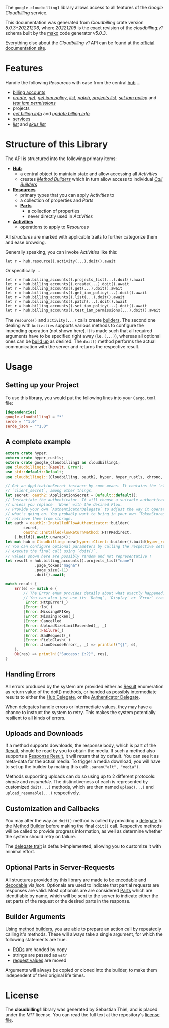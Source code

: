 <!---
DO NOT EDIT !
This file was generated automatically from 'src/generator/templates/api/README.md.mako'
DO NOT EDIT !
-->
The `google-cloudbilling1` library allows access to all features of the *Google Cloudbilling* service.

This documentation was generated from *Cloudbilling* crate version *5.0.3+20221206*, where *20221206* is the exact revision of the *cloudbilling:v1* schema built by the [mako](http://www.makotemplates.org/) code generator *v5.0.3*.

Everything else about the *Cloudbilling* *v1* API can be found at the
[official documentation site](https://cloud.google.com/billing/).
# Features

Handle the following *Resources* with ease from the central [hub](https://docs.rs/google-cloudbilling1/5.0.3+20221206/google_cloudbilling1/Cloudbilling) ... 

* [billing accounts](https://docs.rs/google-cloudbilling1/5.0.3+20221206/google_cloudbilling1/api::BillingAccount)
 * [*create*](https://docs.rs/google-cloudbilling1/5.0.3+20221206/google_cloudbilling1/api::BillingAccountCreateCall), [*get*](https://docs.rs/google-cloudbilling1/5.0.3+20221206/google_cloudbilling1/api::BillingAccountGetCall), [*get iam policy*](https://docs.rs/google-cloudbilling1/5.0.3+20221206/google_cloudbilling1/api::BillingAccountGetIamPolicyCall), [*list*](https://docs.rs/google-cloudbilling1/5.0.3+20221206/google_cloudbilling1/api::BillingAccountListCall), [*patch*](https://docs.rs/google-cloudbilling1/5.0.3+20221206/google_cloudbilling1/api::BillingAccountPatchCall), [*projects list*](https://docs.rs/google-cloudbilling1/5.0.3+20221206/google_cloudbilling1/api::BillingAccountProjectListCall), [*set iam policy*](https://docs.rs/google-cloudbilling1/5.0.3+20221206/google_cloudbilling1/api::BillingAccountSetIamPolicyCall) and [*test iam permissions*](https://docs.rs/google-cloudbilling1/5.0.3+20221206/google_cloudbilling1/api::BillingAccountTestIamPermissionCall)
* projects
 * [*get billing info*](https://docs.rs/google-cloudbilling1/5.0.3+20221206/google_cloudbilling1/api::ProjectGetBillingInfoCall) and [*update billing info*](https://docs.rs/google-cloudbilling1/5.0.3+20221206/google_cloudbilling1/api::ProjectUpdateBillingInfoCall)
* [services](https://docs.rs/google-cloudbilling1/5.0.3+20221206/google_cloudbilling1/api::Service)
 * [*list*](https://docs.rs/google-cloudbilling1/5.0.3+20221206/google_cloudbilling1/api::ServiceListCall) and [*skus list*](https://docs.rs/google-cloudbilling1/5.0.3+20221206/google_cloudbilling1/api::ServiceSkuListCall)




# Structure of this Library

The API is structured into the following primary items:

* **[Hub](https://docs.rs/google-cloudbilling1/5.0.3+20221206/google_cloudbilling1/Cloudbilling)**
    * a central object to maintain state and allow accessing all *Activities*
    * creates [*Method Builders*](https://docs.rs/google-cloudbilling1/5.0.3+20221206/google_cloudbilling1/client::MethodsBuilder) which in turn
      allow access to individual [*Call Builders*](https://docs.rs/google-cloudbilling1/5.0.3+20221206/google_cloudbilling1/client::CallBuilder)
* **[Resources](https://docs.rs/google-cloudbilling1/5.0.3+20221206/google_cloudbilling1/client::Resource)**
    * primary types that you can apply *Activities* to
    * a collection of properties and *Parts*
    * **[Parts](https://docs.rs/google-cloudbilling1/5.0.3+20221206/google_cloudbilling1/client::Part)**
        * a collection of properties
        * never directly used in *Activities*
* **[Activities](https://docs.rs/google-cloudbilling1/5.0.3+20221206/google_cloudbilling1/client::CallBuilder)**
    * operations to apply to *Resources*

All *structures* are marked with applicable traits to further categorize them and ease browsing.

Generally speaking, you can invoke *Activities* like this:

```Rust,ignore
let r = hub.resource().activity(...).doit().await
```

Or specifically ...

```ignore
let r = hub.billing_accounts().projects_list(...).doit().await
let r = hub.billing_accounts().create(...).doit().await
let r = hub.billing_accounts().get(...).doit().await
let r = hub.billing_accounts().get_iam_policy(...).doit().await
let r = hub.billing_accounts().list(...).doit().await
let r = hub.billing_accounts().patch(...).doit().await
let r = hub.billing_accounts().set_iam_policy(...).doit().await
let r = hub.billing_accounts().test_iam_permissions(...).doit().await
```

The `resource()` and `activity(...)` calls create [builders][builder-pattern]. The second one dealing with `Activities` 
supports various methods to configure the impending operation (not shown here). It is made such that all required arguments have to be 
specified right away (i.e. `(...)`), whereas all optional ones can be [build up][builder-pattern] as desired.
The `doit()` method performs the actual communication with the server and returns the respective result.

# Usage

## Setting up your Project

To use this library, you would put the following lines into your `Cargo.toml` file:

```toml
[dependencies]
google-cloudbilling1 = "*"
serde = "^1.0"
serde_json = "^1.0"
```

## A complete example

```Rust
extern crate hyper;
extern crate hyper_rustls;
extern crate google_cloudbilling1 as cloudbilling1;
use cloudbilling1::{Result, Error};
use std::default::Default;
use cloudbilling1::{Cloudbilling, oauth2, hyper, hyper_rustls, chrono, FieldMask};

// Get an ApplicationSecret instance by some means. It contains the `client_id` and 
// `client_secret`, among other things.
let secret: oauth2::ApplicationSecret = Default::default();
// Instantiate the authenticator. It will choose a suitable authentication flow for you, 
// unless you replace  `None` with the desired Flow.
// Provide your own `AuthenticatorDelegate` to adjust the way it operates and get feedback about 
// what's going on. You probably want to bring in your own `TokenStorage` to persist tokens and
// retrieve them from storage.
let auth = oauth2::InstalledFlowAuthenticator::builder(
        secret,
        oauth2::InstalledFlowReturnMethod::HTTPRedirect,
    ).build().await.unwrap();
let mut hub = Cloudbilling::new(hyper::Client::builder().build(hyper_rustls::HttpsConnectorBuilder::new().with_native_roots().https_or_http().enable_http1().build()), auth);
// You can configure optional parameters by calling the respective setters at will, and
// execute the final call using `doit()`.
// Values shown here are possibly random and not representative !
let result = hub.billing_accounts().projects_list("name")
             .page_token("magna")
             .page_size(-11)
             .doit().await;

match result {
    Err(e) => match e {
        // The Error enum provides details about what exactly happened.
        // You can also just use its `Debug`, `Display` or `Error` traits
         Error::HttpError(_)
        |Error::Io(_)
        |Error::MissingAPIKey
        |Error::MissingToken(_)
        |Error::Cancelled
        |Error::UploadSizeLimitExceeded(_, _)
        |Error::Failure(_)
        |Error::BadRequest(_)
        |Error::FieldClash(_)
        |Error::JsonDecodeError(_, _) => println!("{}", e),
    },
    Ok(res) => println!("Success: {:?}", res),
}

```
## Handling Errors

All errors produced by the system are provided either as [Result](https://docs.rs/google-cloudbilling1/5.0.3+20221206/google_cloudbilling1/client::Result) enumeration as return value of
the doit() methods, or handed as possibly intermediate results to either the 
[Hub Delegate](https://docs.rs/google-cloudbilling1/5.0.3+20221206/google_cloudbilling1/client::Delegate), or the [Authenticator Delegate](https://docs.rs/yup-oauth2/*/yup_oauth2/trait.AuthenticatorDelegate.html).

When delegates handle errors or intermediate values, they may have a chance to instruct the system to retry. This 
makes the system potentially resilient to all kinds of errors.

## Uploads and Downloads
If a method supports downloads, the response body, which is part of the [Result](https://docs.rs/google-cloudbilling1/5.0.3+20221206/google_cloudbilling1/client::Result), should be
read by you to obtain the media.
If such a method also supports a [Response Result](https://docs.rs/google-cloudbilling1/5.0.3+20221206/google_cloudbilling1/client::ResponseResult), it will return that by default.
You can see it as meta-data for the actual media. To trigger a media download, you will have to set up the builder by making
this call: `.param("alt", "media")`.

Methods supporting uploads can do so using up to 2 different protocols: 
*simple* and *resumable*. The distinctiveness of each is represented by customized 
`doit(...)` methods, which are then named `upload(...)` and `upload_resumable(...)` respectively.

## Customization and Callbacks

You may alter the way an `doit()` method is called by providing a [delegate](https://docs.rs/google-cloudbilling1/5.0.3+20221206/google_cloudbilling1/client::Delegate) to the 
[Method Builder](https://docs.rs/google-cloudbilling1/5.0.3+20221206/google_cloudbilling1/client::CallBuilder) before making the final `doit()` call. 
Respective methods will be called to provide progress information, as well as determine whether the system should 
retry on failure.

The [delegate trait](https://docs.rs/google-cloudbilling1/5.0.3+20221206/google_cloudbilling1/client::Delegate) is default-implemented, allowing you to customize it with minimal effort.

## Optional Parts in Server-Requests

All structures provided by this library are made to be [encodable](https://docs.rs/google-cloudbilling1/5.0.3+20221206/google_cloudbilling1/client::RequestValue) and 
[decodable](https://docs.rs/google-cloudbilling1/5.0.3+20221206/google_cloudbilling1/client::ResponseResult) via *json*. Optionals are used to indicate that partial requests are responses 
are valid.
Most optionals are are considered [Parts](https://docs.rs/google-cloudbilling1/5.0.3+20221206/google_cloudbilling1/client::Part) which are identifiable by name, which will be sent to 
the server to indicate either the set parts of the request or the desired parts in the response.

## Builder Arguments

Using [method builders](https://docs.rs/google-cloudbilling1/5.0.3+20221206/google_cloudbilling1/client::CallBuilder), you are able to prepare an action call by repeatedly calling it's methods.
These will always take a single argument, for which the following statements are true.

* [PODs][wiki-pod] are handed by copy
* strings are passed as `&str`
* [request values](https://docs.rs/google-cloudbilling1/5.0.3+20221206/google_cloudbilling1/client::RequestValue) are moved

Arguments will always be copied or cloned into the builder, to make them independent of their original life times.

[wiki-pod]: http://en.wikipedia.org/wiki/Plain_old_data_structure
[builder-pattern]: http://en.wikipedia.org/wiki/Builder_pattern
[google-go-api]: https://github.com/google/google-api-go-client

# License
The **cloudbilling1** library was generated by Sebastian Thiel, and is placed 
under the *MIT* license.
You can read the full text at the repository's [license file][repo-license].

[repo-license]: https://github.com/Byron/google-apis-rsblob/main/LICENSE.md

